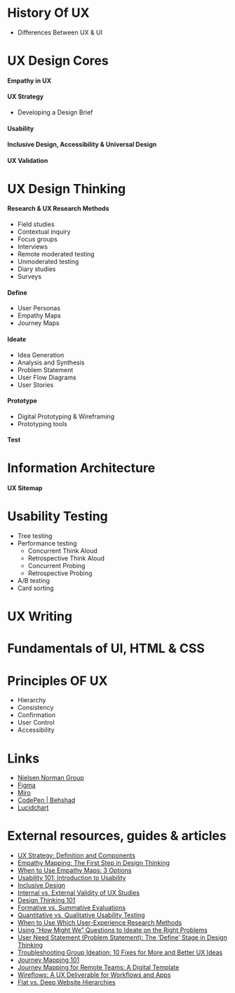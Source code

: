 # History Of UX

- Differences Between UX & UI

# UX Design Cores

#### Empathy in UX

#### UX Strategy

- Developing a Design Brief

#### Usability

#### Inclusive Design, Accessibility & Universal Design

#### UX Validation

# UX Design Thinking

#### Research & UX Research Methods

- Field studies
- Contextual inquiry
- Focus groups
- Interviews
- Remote moderated testing
- Unmoderated testing
- Diary studies
- Surveys

#### Define

- User Personas
- Empathy Maps
- Journey Maps

#### Ideate

- Idea Generation
- Analysis and Synthesis
- Problem Statement
- User Flow Diagrams
- User Stories

#### Prototype

- Digital Prototyping & Wireframing
- Prototyping tools

#### Test

# Information Architecture

#### UX Sitemap

# Usability Testing

- Tree testing
- Performance testing
  - Concurrent Think Aloud
  - Retrospective Think Aloud
  - Concurrent Probing 
  - Retrospective Probing
- A/B testing
- Card sorting

# UX Writing

# Fundamentals of UI, HTML & CSS

# Principles OF UX

- Hierarchy
- Consistency
- Confirmation
- User Control
- Accessibility

# Links
- [Nielsen Norman Group](https://www.nngroup.com)
- [Figma](https://www.figma.com)
- [Miro](https://miro.com)
- [CodePen | Behshad](https://codepen.io/behshad)
- [Lucidchart](https://www.lucidchart.com/pages/)

# External resources, guides & articles 
- [UX Strategy: Definition and Components](https://www.nngroup.com/articles/ux-strategy/)
- [Empathy Mapping: The First Step in Design Thinking](https://www.nngroup.com/articles/empathy-mapping/)
- [When to Use Empathy Maps: 3 Options](https://www.nngroup.com/articles/using-empathy-maps/)
- [Usability 101: Introduction to Usability](https://www.nngroup.com/articles/usability-101-introduction-to-usability/)
- [Inclusive Design](https://www.nngroup.com/articles/inclusive-design/)
- [Internal vs. External Validity of UX Studies](https://www.nngroup.com/articles/internal-vs-external-validity/)
- [Design Thinking 101](https://www.nngroup.com/articles/design-thinking/)
- [Formative vs. Summative Evaluations](https://www.nngroup.com/articles/formative-vs-summative-evaluations/)
- [Quantitative vs. Qualitative Usability Testing](https://www.nngroup.com/articles/quant-vs-qual/)
- [When to Use Which User-Experience Research Methods](https://www.nngroup.com/articles/which-ux-research-methods/)
- [Using “How Might We” Questions to Ideate on the Right Problems](https://www.nngroup.com/articles/how-might-we-questions/)
- [User Need Statement (Problem Statement): The ‘Define’ Stage in Design Thinking](https://www.nngroup.com/articles/user-need-statements/)
- [Troubleshooting Group Ideation: 10 Fixes for More and Better UX Ideas](https://www.nngroup.com/articles/group-ideation)
- [Journey Mapping 101](https://www.nngroup.com/articles/journey-mapping-101/)
- [Journey Mapping for Remote Teams: A Digital Template](https://www.nngroup.com/articles/journey-map-digital-template/)
- [Wireflows: A UX Deliverable for Workflows and Apps](https://www.nngroup.com/articles/wireflows/)
- [Flat vs. Deep Website Hierarchies](https://www.nngroup.com/articles/flat-vs-deep-hierarchy/)
